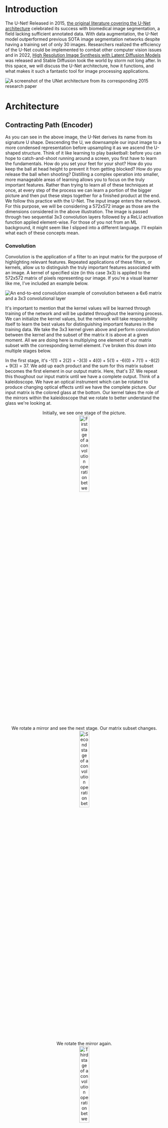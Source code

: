 # Introduction

The U-Net! Released in 2015, [the original literature covering the U-Net architecture](https://arxiv.org/abs/1505.04597) celebrated its success with biomedical image segmentation, a field lacking sufficient annotated data. With data augmentation, the U-Net model outperformed previous SOTA image segmentation networks despite having a training set of only 30 images. Researchers realized the efficiency of the U-Net could be implemented to combat other computer vision issues and in 2022, [High Resolution Image Synthesis with Latent Diffusion Models](https://arxiv.org/abs/2112.10752) was released and Stable Diffusion took the world by storm not long after. In this space, we will discuss the U-Net architecture, how it functions, and what makes it such a fantastic tool for image processing applications.

![A screenshot of the UNet architecture from its corresponding 2015 research paper](/UNet/Images/unet_architecture.png)
# Architecture

## Contracting Path (Encoder)

As you can see in the above image, the U-Net derives its name from its signature U shape. Descending the U, we downsample our input image to a more condensed representation before upsampling it as we ascend the U-shaped structure. Think of it like learning to play basketball: before you can hope to catch-and-shoot running around a screen, you first have to learn the fundamentals. How do you set your feet for your shot? How do you keep the ball at head height to prevent it from getting blocked? How do you release the ball when shooting? Distilling a complex operation into smaller, more manageable areas of learning allows you to focus on the truly important features. Rather than trying to learn all of these techniques at once, at every step of the process we can learn a portion of the bigger picture and then put these steps together for a finished product at the end. We follow this practice with the U-Net. The input image enters the network. For this purpose, we will be considering a 572x572 image as those are the dimensions considered in the above illustration. The image is passed through two sequential 3x3 convolution layers followed by a ReLU activation function applied element-wise. For those of you not from an ML background, it might seem like I slipped into a different language. I'll explain what each of these concepts mean.  

### Convolution
Convolution is the application of a filter to an input matrix for the purpose of highlighting relevant features. Repeated applications of these filters, or kernels, allow us to distinguish the truly important features associated with an image. A kernel of specified size (in this case 3x3) is applied to the 572x572 matrix of pixels representing our image. If you're a visual learner like me, I've included an example below.

![An end-to-end convolution example of convolution between a 6x6 matrix and a 3x3 convolutional layer](/UNet/Images/convolution_with_calculations.png)

It's important to mention that the kernel values will be learned through training of the network and will be updated throughout the learning process. We can initialize the kernel values, but the network will take responsibility itself to learn the best values for distinguishing important features in the training data. We take the 3x3 kernel given above and perform convolution between the kernel and the subset of the matrix it is above at a given moment. All we are doing here is multiplying one element of our matrix subset with the corresponding kernel element. I've broken this down into multiple stages below.

In the first stage, it's -1(1) + 2(2) + -3(3) + 4(0) + 5(1) + -6(0) + 7(1) + -8(2) + 9(3) = 37. We add up each product and the sum for this matrix subset becomes the first element in our output matrix. Here, that's 37. We repeat this thoughout our input matrix until we have a complete output. Think of a kaleidoscope. We have an optical instrument which can be rotated to produce changing optical effects until we have the complete picture. Our input matrix is the colored glass at the bottom. Our kernel takes the role of the mirrors within the kaleidoscope that we rotate to better understand the glass we're looking at. 
<p align="center" width="100%">
  Initially, we see one stage of the picture. <br>
  <img src="/UNet/Images/cwc_first_stage.png" alt="First stage of a convolution operation between a matrix and a kernel" width="25%">
</p>

<p align="center" width="100%">
  We rotate a mirror and see the next stage. Our matrix subset changes. <br>
  <img src="/UNet/Images/cwc_second_stage.png" alt="Second stage of a convolution operation between a matrix and a kernel" width="25%"> 
</p>
 
<p align="center" width="100%">
  We rotate the mirror again. <br>
  <img src="/UNet/Images/cwc_third_stage.png" alt="Third stage of a convolution operation between a matrix and a kernel" width="25%">  
</p>

<p align="center" width="100%">
  And again. <br>
  <img src="/UNet/Images/cwc_fourth_stage.png" alt="Fourth stage of a convolution operation between a matrix and a kernel" width="25%">  
</p>

Now imagine we've only been looking at the topmost of the kaleidoscope image. And so we shift the lens down slightly to the next stage. A lot of the image will still look the same but we've lost the topmost row of the image and gained another row instead. Here, we're simply performing the same elementwise multiplication between the kernel and our matrix subset and summing the products. ![Second row of a convolution operation between a matrix and a kernel](/UNet/Images/cwc_second_row.png) We shift down another row and perform the same operations. ![Third row of a convolution operation between a matrix and a kernel](/UNet/Images/cwc_third_row.png) And another, where we've arrived at all the information our kaleidoscope has to offer and correspondingly all the information our kernel has chosen to highlight from our input matrix. ![Fourth row of a convolution operation between a matrix and a kernel](/UNet/Images/cwc_fourth_row.png) 
As you can see in the example, our input matrix is 6x6 while our output is 4x4. The reason for this decrease in size is that as we move the kernel around the input matrix, we lose out on the edgemost matrix elements. This is intended for the U-Net architecture. The authors refer to it as the overlap-tile strategy, important for biomedical image segmentation as we only utilize pixels of the image where the full context is available in the input image. Here's an illustration from the research paper: 
<p align="center" width="100%">
  <img src="/UNet/Images/biomed_convolution_example.png" alt="Biomedical image segmentation example of convolution operation from U-Net research paper released in 2015" width="40%"
</p>

Convolution discards the edges of the image due to the incomplete context around those pixels, similar to our example.

### Rectified Linear Unit
Now that we have our output matrix, we apply an element-wise activation function. An activation function takes in a value and acts like a security checkpoint at the airport. At the airport, if you have a bottle with liquid over a certain volume, you must empty it before continuing. Rules are in place and if you fall short of those rules, you alter your input before proceeding. Depending on the value input to the activation function, it may allow it to pass unaffected or reject the value and replace it with 0. These actions will also change dependent on the respective activation function. The rectified linear unit (ReLU) activation function allows all nonnegative values to pass, and rejects negative values, setting them to 0.
<p align="center" width="100%">
  <img src="/UNet/Images/relu_activation_function.png" alt="A graph demonstrating the Rectified Linear Unit activation function" width="25%">
</p>

After passing our output matrix through the ReLU activation function, we have the following matrix.
<p align="center" width="100%">
  <img src="/UNet/Images/matrix_after_activation.png" width="55%">
</p>

By passing our output matrix through this activation function, we are zeroing all negative values. This is important. Activation functions take on the nonlinear responsibility of our network. For those of you with an ML background, this is intuitive. For others, I'll give a brief overview and attach some resources for further reading. Without introducing any nonlinearity, we are bounding our network to linear representations. Regardless of our architecture or number of layers, a combination of linear operations will always result in a linear output and fail to capture a more complex relationship.
<p align="center" width="100%">
  <img src="/UNet/Images/linear_vs_nonlinear.png" alt="A simple example of linear operations failing to capture more complex data relationships"               width="30%"
</p>
  
Expressing this idea in 2-dimensions might seem reductive, but we can see that regardless of the number of operations in our linear relationship, we fail to adequately represent the quadratic curve. We can better capture it at a single instance, but linear operations will always fail to correctly model nonlinear relationships. Nonlinear activation functions allow us to express more complex relationships for the network to better model and understand the data. [Here's a video of Andrew Ng on nonlinear activation functions](https://www.youtube.com/watch?v=NkOv_k7r6no). [And a blog post covering some activation functions with code examples](https://machinelearningmastery.com/using-activation-functions-in-neural-networks/).

### Down-sampling (Max Pooling)
This process is repeated twice. Our initial image is passed through a convolution operation, then ReLU, and that result is passed through another round of convolution and activation functions. Next, we arrive at the downsampling step.
<p align="center" width="100%">
  <img src="/UNet/Images/first_downsampling_step.png" alt="The first max pooling operation performed on the contracting path of the U-Net" width="10%"
</p>

To downsample our matrix output, we perform a 2x2 max pooling operation. Max pooling maintains the most essential features of our images while diminishing our total information for faster computations. Preserving the most important features regardless of our matrix size builds robustness in the network to scale and orientation changes in images. We can take our previous matrix as an example. At each 2x2 matrix subset, we highlight the most relevant value and pass it on to our output matrix. By highlighting the most relevant features in our image, we are also diminishing the less important features. The network becomes less concerned with discoloration or lighting of an image and focuses on the objects contained within the image.
<p align="center" width="100%">
  <img src="/UNet/Images/max_pooling.png" alt="Example of a max pooling operation transforming a 4x4 matrix into a 2x2 matrix" width="35%"
</p>

Following the convolution, ReLU, and now max pooling operation, the most relevant features of the image have been highlighted for the network to learn. It has also arrived at a much more compact representation of the image, highlighting the efficiency of the U-Net architecture. Distlling our higher-dimension image to a lower-dimension representation allows for easier and faster computations, especially when our images aren't 6x6 as in the example, but 572x572. With each max pooling operation, we decrease our total number of pixels by 75% as we half both the number of rows and the number of columns in our matrix. By halving our matrix both horizontally (columns) and vertically (rows), we have arrived at a much more compact image representation. 

### Channels
Let's take a step back and revisit convolution. They have an important feature I didn't touch on, channels. Channels are the third dimension for our image matrices. Similar to how images have a height (rows) and width (columns), they also have channels. They represent the number of distinct spaces where our image offers information. The easiest way to think of this is through the RGB color space. RGB images are stored with three channels: red, green, and blue. Each channel contains information on its associated intensity. We can look at the image of a lake separated to its respective red, green, and blue channels.
<p align="center" width="100%">
  <img src="/UNet/Images/image_channels.png" alt="An example image broken down to its respective red, green, and blue channels." width="85%"
</p>

Each matrix channel is made up of the associated per-pixel intensity values. In the example below, these values range from 0-1 and represent the intensity of that color in the associated pixel. The first pixel in the image appears to be fairly distributed between red and blue with a slight green influence. The bottom-left pixel appears to have a heavy red influence, but both green and blue coloring are also apparent in the pixel.
<p align="center" width="100%">
  <img src="/UNet/Images/channels.png" alt="An image matrix with pixel values corresponding to its red, green, and blue channels." width="35%"
</p>

However, channels don't have to be restricted to the color space. They can represent information on saturation, lighting, and many other visual effects we take for granted when visualizing an image, but are crucial to a computer's comprehension. 

When performing convolution, we can control the number of channels in our output, allowing the network to broaden its understanding of an image. It can go beyond greyscale, and process the image in a number of different spaces. These distinct spaces allow the network to accomplish its image processing goal. Convolution can change our dimensions horizontally and vertically, and also our number of channels. We can take a greyscale image and perform convolution to broaden it to 64 channels, deepening the network's image comprehension. This is the example in the paper.
<p align="center" width="100%">
  <img src="/UNet/Images/unet_channels.png" width="10%"
</p>

We're taking a 572x572x1 image and broadening it to 570x570x64. Our input image only holds one channel, as the biomedical images the network was trained on are all in greyscale, offering information on shades of black-and-white, but having no channels for color representation. If we were training on RGB images, we could feed in images with 3 channels and still have a 570x570x64 sized output. Throughout the network, our first convolution operation also dictates our number of channels moving forward. After the first operation, we have 64 channels. Following our max pooling, we perform our first convolution operation and increase the channels to 128. This continues until we arrive at the bottom of our U-shape and the bridge in our architecture. 

### Bridge
We would repeat the above stages (3x3 convolution, ReLU, 3x3 convolution, ReLU, 2x2 max pooling) before arriving at the bridge, the bottom of the U-shaped architecture. This is our link between the contractive path we've descended and the expansive path we will soon ascend. Our image is at its smallest dimension size. From our initial 572x572 matrix, we have arrived at a 32x32 representation. Here, we receive the output of the final max pooling operation as our input.
<p align="center" width="100%">
  <img src="/UNet/Images/bridge.png" alt="Diagram of the bridge of the U-Net architure taken from the corresponding 2015 research paper" width="55%"
</p>

We repeat the process from throughout our contractive path descension. 3x3 convolution doubling our channel number, elementwise ReLU activation function, another 3x3 convolution, and ReLU, takes our image size down to 28x28. Since we've arrived at the bottom of the U, rather than downsample again, we upsample and begin our ascent up the expansive path of the architecture. At some point, no matter how much you practice each technique individually, the only way to increase your proficiency with shooting coming off of a screen is to incorporate your improved techniques into shooting off a screen. That's what we're doing here. We've distilled our task into its multiple separate techniques and now it's time to start putting it all together again and see how we've improved. 

## Expansive Path (Decoder)
Throughout our encoder process, we performed multiple sequential operations. Convolutions were followed by an activation function, and multiple convolution-to-activation-functions occurred before we downsampled our matrix. We will follow the same process with our decoder section with some notable differences. We're now putting our techniques together in hopes of getting the perfect shot coming around a screen. Rather than practicing catching the ball, setting our feet, and raising the ball to shoot individually, we'll be practicing these skills together. At each stage instead of breaking techniques down to their smallest representations, we'll be adding these representations together. Rather than downsampling, we'll be upsampling. Additionally, we'll be augmenting our learning with [skip connections](#skip-connections). I'll cover these topics more below. 

### Up-Sampling
Two main approaches exist to upsampling: nearest neighbor interpolation and transpose convolution. I'll cover nearest neighbor interpolation here and transpose convolution in a later section of the document, as it is a more complex operation and not used in the original implementation of the network. Nearest neighbor interpolation is intuitive. We quadruple our matrix size by doubling the number of rows and doubling the number of columns in our data. We can convert a 2x2 matrix to a 4x4 matrix by doubling the representation of each value horizontally and vertically.
<p align="center" width="100%">
  <img src="/UNet/Images/simple_upsampling.png" alt="Matrix example of simple upsampling operation" width="65%"
</p>

We quadruple every instance of our previous values to double the number of rows and columns for our matrix. There are no kernels, learned values, or nonlinearity. This was the method used in the research paper and offers a quick path towards upsampling our compressed image representations. After descending the contractive path, and minimizing our image size, ascending our expansive path is focused on restoring the image to its original dimensions, while maintaining the features discovered through our descent of the network. Nearest neighbor interpolation offers a cheap upsampling operation without affecting our learned features.
<p align="center" width="100%">
  <img src="/UNet/Images/upsampling_step.png" alt="The last upsampling operation performed on the expanding path of the U-Net" width="30%"
</p>

Directly following our upsampling operation, we perform 2x2 convolution. This can be seen in the diagram above as the number of channels remains the same between upsampling and concatenating the encoder stage images with the decoder stage images. Two steps are performed sequentially here. First, the nearest neighbor interpolation upsampling as described above, immediately followed by convolution with a 2x2 filter to make space for the cropped concatenated images. We could have a 196x196x128 matrix for our image, upsample to 392x392x128, convolve to 392x392x64, then double our channels through concatenation and arrive at a 392x392x128 representation of our data. Those operations are performed sequentially in the green upsampling arrow illustrated above. Concatenations are covered in more detail in the next section.

### Skip Connections
As we ascend the expansive path, we notice a significant change in the architecture from the contracting path. Skip connections or connecting paths offer an opportunity for our network to learn at once from its stage in the ascending path while also receiving information from the corresponding stage in the descending path. The connecting paths link similar dimension images across the architecture to augment our learning process. Images from the contracting path are concatenated on our expansive path images. Since we're doubling the number of same-dimension images, we can augment the upsampled images with their counterparts by simply doubling the number of channels. Imagine stacking layers of a cake. You'd want each layer to be the same size, and would cut each tier so that they evenly stack atop each other. In the diagram below, images taken from the contracting path are cropped so that they fit the size of the respective stage in the expansive path. The crop is denoted by the dotted blue lines and the connecting path by the arrow. 
<p align="center" width="100%">
  <img src="/UNet/Images/connecting_path_crop.png" alt="Crop of the U-Net architure taken from the corresponding 2015 research paper" width="60%"
</p>

The benefit here is that by combining the features present at the encoder stage with those present at the decoder stage, we obtain a more complete understanding of the image. Every layer of a cake contributes to its overall taste, and every channel of our image contributes to the network's overall understanding. Our current decoder stage image representation has been distilled through the contraction of the descending path. It might have the general idea of an object's location, but not know what the object is. The cropped contracting path stage might be exactly aware of all objects, but not yet have marked it as an object for segmentation. By combining the two representations, we can recognize both where the object is and what object lies in the segmented portion of the image, boosting our network's overall perception of the image. An example is given below, taken from [this video](https://www.youtube.com/watch?v=NhdzGfB1q74) which does a phenomenal job explaining the overall U-net architecture.

<img src="/UNet/Images/decoder_stage_sc.png" width="33%" /> <img src="/UNet/Images/encoder_stage_sc.png" width="33%" /> <img src="/UNet/Images/combined_stage_sc.png" width="33%" />

### Convolution, ReLU, and Up-Sampling
Immediately after the skip connection has concatenated our images atop one another, doubling our number of channels, we repeat the same process as in our contracting path. We pass the new image with multiple channels through a 3x3 convolution followed by an element-wise ReLU operation. This first convolution stage halves our number of channels, absorbing the information gained from the concatenating stage of the skip connection. We then repeat our convolution operation, followed by our activation function before upsampling to double our image resolution. When upsampling, we also half our number of channels to make space for the channels we will add through the connecting paths. We half our channels through upsampling, concatenate our images together, half our channels again through convolution, then perform convolution with the same number of channels, and feed into the next stage of upsampling. Concurrently, we double our image resolution through upsampling, keep it the same through our activation functions, then feed into the next stage of upsampling. This continues until we reach the final layer and output of our network.

### Final Layer (1x1 Convolution)
<p align="center" width="100%">
  <img src="/UNet/Images/unet_architecture.png" alt="A screenshot of the UNet architecture from its corresponding 2015 research paper" width="50%"
</p>

After having performed the many associated concatenation, convolution, activation function, downsampling, and upsampling operations, we arrive at the final stage of our architecture. A 1x1 convolution operation is performed here to map the multiple channels for each image pixel to the desired number of channels for our output image. As seen in the image of the architecture, this could involve taking our 64 channels and performing convolution to output an image with 2 channels. [Andrew Ng has a great video](https://www.youtube.com/watch?v=c1RBQzKsDCk) on 1x1 convolutions, their utility, and use cases.

### Error Function (Cross-Entropy)
We've done it. We've practiced setting our feet coming around the screen, we've practiced our hand positioning, we've practiced our follow-through. We've spent time practicing each part of the technique separately and now it's time to put it all together. You run around the screen, catch the ball, shoot, and... CLANGGGG! Off front-rim. What happened? Somewhere in the process, something went wrong. Despite all the time and energy you've put into practicing your technique, something is still a little bit off. It's okay though! Maybe it was the positioning of your feet, maybe it was your release point, maybe you hadn't practiced enough with a defender and that threw off your shot. Whatever the reason, it's okay. This is a learning process and with time, you'll be able to adjust your shot as you learn more and more about what a good shot looks like and take fewer and fewer bad shots. That's exactly what happens with neural networks!

Backpropagation is key to the success of any neural network. It spends its time practicing and learning its task, and adjusts its predicted value to the true value provided by the training data. In this case, the U-Net predicts its segmentations and finds out how good of a job it did. If it did a great job, it might go back and only slightly adjust its follow-through. If it did a really bad job, it might go back and do a serious rewrite of setting its feet and practice bringing the ball up to head height again. The success of the network is decided by its loss function. For the U-Net, those loss functions are Softmax and Cross-Entropy. 

Softmax measures the activation of every pixel in our image across all our output channels. The channel with the most activation is then compared to the ground-truth probability distribution through cross-entropy. We measure the confidence of our network's output to the true result and backpropagate the correctness through our network. If the network was close to the true result, the model will only slightly change its convolution values. If the prediction was far off from the correct result, the model may take more drastic efforts to update its weights for more accurate future predictions.

Softmax can be thought of as the network weighing the probability of each pixel belonging to a certain label. Here the probability can be thought of as the network's confidence. The label or class is the potential category to associate with our output. If our end goal is segmentation and identifying objects, we could only have two classes: either an object is there or it isn't. We then take our confidence of an object being there across all channels and compare this to the probability distribution of our correct image segmentation. 

**here goes softmax equation**

**here goes cross-entropy equation**

## Other

### Data Augmentation
When training on a limited set of images, as with biomedical image segmenation, it is important to maximize the value we extract from our training set. Data Augmenation is one possibility. Data Augmentation performs a variety of operations on our images to build robustness in our model against new presentations of the same objects. We might flip our images horizontally, vertically, rotate, crop, or change the saturation of our images. After all, a bike will always be a bike. By presenting our images in various situations, our network learns to identify the object regardless of its context.

### Batch Normalization
The original paper does not include batch normalization, but it has become very common in subsequent architectures. Given a wide potential range of values included in the output matrix, we may want to take some action to stabilize the network and prevent it from being too affected by outlier values. One option is batch normalization. Batch normalization reduces the covariance, or joint variability of two variables. It is used to minimize the influence singular values may have on other values in the matrix. [Its PyTorch implementation can be found here](https://pytorch.org/docs/stable/generated/torch.nn.BatchNorm2d.html). After performing our convolution operations, we can pass our output matrix through a batch normalization layer to concentrate our values and bring them closer to a uniform distribution. Uniform distributions become a lot easier to optimize for, than distributions spanning a wide range of values with outliers, which is what we had before. For this reason, batch normalization layers can aid in "simplifying" our values and bringing them closer to a standard distribution before feeding them to our activation layer. 

### Dropout
Our network is a large connection of multiple neurons connected together in an architecture resembling a U. To prevent our architecture from becoming overly dependent on any specific neurons, we practice dropout. By dropping out certain neurons, we prevent our network from becoming overly dependent on the roles of any specific neuron. This evenly distributes our weights throughout the network and helps us generalize to new data not included in our training set. If we have one neuron specifically attuned at recognizing bicycles in our image and are shown new images with jet skis, our network might be overeager to predict the jet ski is actually a bicycle due to the overvalued neuron. By practicing dropout, we prevent our network from being overly influenced by one neuron's behavior and distribute decision-making responsibilites among the many neurons present in our network. Dropout was not popularized in 2015, when the U-Net research paper was released but has quickly become a fundamental operation in neural networks since that time. Many newer implementations of the U-Net architecture include dropout functionality. 

### Transpose Convolution
Transpose convolution offers an alternative to nearest neighbor interpolation. It offers a learnable kernel to increase our spatial resolution to the desired dimensions. A brilliant illustration [can be found here](https://towardsdatascience.com/types-of-convolutions-in-deep-learning-717013397f4d) or videos approaching it from different perspectives can be found [here](https://www.youtube.com/watch?v=fMwti6zFcYY) and [here](https://www.youtube.com/watch?v=xoAv6D05j7g). We are creating a learnable kernel which pads our smaller matrix with zeros and performs convolution for an upsampled representation. Transpose convolution is a more complex operation and slightly more expensive in terms of both time and speed as a result. 

Imagine you have the perfect recipe for chicken wings. Unfortunately it only applies to five chicken wings and is enough to feed yourself for dinner every night, but you're having 10 friends over and want to increase the recipe to accomodate everyone. You could multiply the recipe by 10 to have enough food for yourself and your guests. This would be nearest neighbor interpolation. Alternatively, you could practice multiple times, changing the ingredients and playing with the spice levels until you arrive at a recipe you enjoy for 10 people. This would require multiple stages of practicing, tasting the wings, and rewriting the recipe until you're happy with the final product. This would be transpose convolution and has the associated time cost as well.

### Disclaimer: Additional Details
Image set is actually 512x512 pixels, converted to 572x572 by mirroring 30 pixels on either end of image. This concept is known as padding where an image size is slightly increased with placeholder values for ease of computation. Additionally, when performing convolution or max pooling, we are using strides to determine how much we move each filter along our input matrix. With a stride of 1, as in convolution, we only shift the matrix by one pixel when done with our operations. Max pooling will often use a stride of 2 and subsequently move the filter to values that were unseen in the previous operation. Think about it, if we have a 2x2 max pooling operation and then shift the filter over by 2, the next 2x2 matrix subset will be values that were not viewed in the previous operation.
